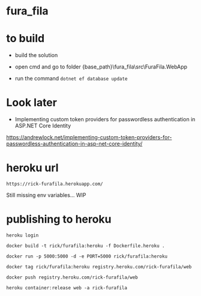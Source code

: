 # fura_fila

# to build
- build the solution

- open cmd and go to folder {base_path}\fura_fila\src\FuraFila.WebApp

- run the command `dotnet ef database update`


# Look later

- Implementing custom token providers for passwordless authentication in ASP.NET Core Identity

https://andrewlock.net/implementing-custom-token-providers-for-passwordless-authentication-in-asp-net-core-identity/

# heroku url

`https://rick-furafila.herokuapp.com/`

Still missing env variables... WIP


# publishing to heroku

`heroku login`

`docker build -t rick/furafila:heroku -f Dockerfile.heroku .`

`docker run -p 5000:5000 -d -e PORT=5000 rick/furafila:heroku`

`docker tag rick/furafila:heroku registry.heroku.com/rick-furafila/web`

`docker push registry.heroku.com/rick-furafila/web`

`heroku container:release web -a rick-furafila`
